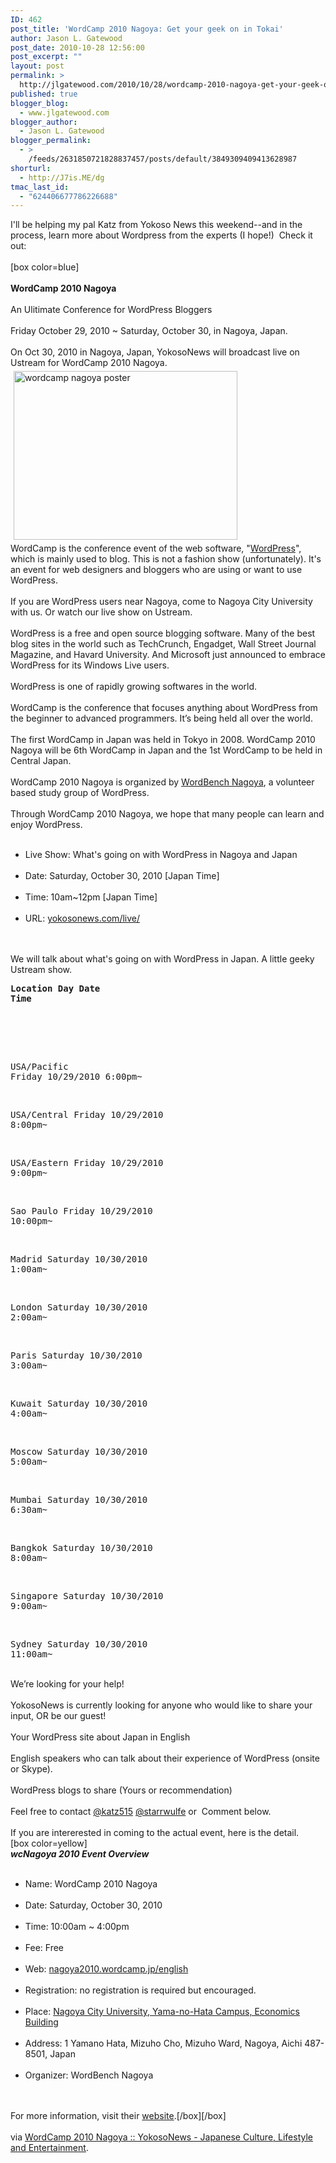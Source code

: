 ```yaml
---
ID: 462
post_title: 'WordCamp 2010 Nagoya: Get your geek on in Tokai'
author: Jason L. Gatewood
post_date: 2010-10-28 12:56:00
post_excerpt: ""
layout: post
permalink: >
  http://jlgatewood.com/2010/10/28/wordcamp-2010-nagoya-get-your-geek-on-in-tokai/
published: true
blogger_blog:
  - www.jlgatewood.com
blogger_author:
  - Jason L. Gatewood
blogger_permalink:
  - >
    /feeds/2631850721828837457/posts/default/3849309409413628987
shorturl:
  - http://J7is.ME/dg
tmac_last_id:
  - "624406677786226688"
---
```

I'll be helping my pal Katz from Yokoso News this weekend--and in the process, learn more about Wordpress from the experts (I hope!)  Check it out:<br /><br />[box color=blue]<br /><br /><strong>WordCamp 2010 Nagoya</strong><br /><br />An Ulitimate Conference for WordPress Bloggers<br /><br />Friday October 29, 2010 ~ Saturday, October 30, in Nagoya, Japan.<br /><br />On Oct 30, 2010 in Nagoya, Japan, YokosoNews will broadcast live on Ustream for WordCamp 2010 Nagoya.<br /><img class="alignleft" style="margin: 5px;" title="wordcamp nagoya poster" src="http://www.jlgatewood.com/wp-content/uploads/2010/10/20101023-01.wcNagoya.jpg" alt="wordcamp nagoya poster" width="358" height="270" /><br />WordCamp is the conference event of the web software, "<a href="http://www.crunchbase.com/product/wordpress">WordPress</a>", which is mainly used to blog. This is not a fashion show (unfortunately). It's an event for web designers and bloggers who are using or want to use WordPress.<br /><br />If you are WordPress users near Nagoya, come to Nagoya City University with us. Or watch our live show on Ustream.<br /><br />WordPress is a free and open source blogging software. Many of the best blog sites in the world such as TechCrunch, Engadget, Wall Street Journal Magazine, and Havard University. And Microsoft just announced to embrace WordPress for its Windows Live users.<br /><br />WordPress is one of rapidly growing softwares in the world.<br /><br />WordCamp is the conference that focuses anything about WordPress from the beginner to advanced programmers. It’s being held all over the world.<br /><br />The first WordCamp in Japan was held in Tokyo in 2008. WordCamp 2010 Nagoya will be 6th WordCamp in Japan and the 1st WordCamp to be held in Central Japan.<br /><br />WordCamp 2010 Nagoya is organized by <a href="http://twitter.com/wcnagoya">WordBench Nagoya</a>, a volunteer based study group of WordPress.<br /><br />Through WordCamp 2010 Nagoya, we hope that many people can learn and enjoy WordPress.<br /><ul><br />	<li>Live Show: What's going on with WordPress in Nagoya and Japan</li><br />	<li>Date: Saturday, October 30, 2010 [Japan Time]</li><br />	<li>Time: 10am~12pm [Japan Time]</li><br />	<li>URL: <a href="http://yokosonews.com/live/" target="_blank">yokosonews.com/live/</a></li><br /></ul><br />We will talk about what's going on with WordPress in Japan. A little geeky Ustream show.<br /><pre><strong>Location	Day	         Date	       Time</strong></pre><br /><p style="text-align: center;"></p><br /><br /><pre>USA/Pacific	Friday	        10/29/2010	6:00pm~</pre><br /><pre>USA/Central	Friday	        10/29/2010	8:00pm~</pre><br /><pre>USA/Eastern	Friday    	10/29/2010	9:00pm~</pre><br /><pre>Sao Paulo	Friday	        10/29/2010	10:00pm~</pre><br /><pre>Madrid   	Saturday	10/30/2010	1:00am~</pre><br /><pre>London	        Saturday	10/30/2010	2:00am~</pre><br /><pre>Paris	        Saturday	10/30/2010	3:00am~</pre><br /><pre>Kuwait  	Saturday	10/30/2010	4:00am~</pre><br /><pre>Moscow  	Saturday	10/30/2010	5:00am~</pre><br /><pre>Mumbai  	Saturday	10/30/2010	6:30am~</pre><br /><pre>Bangkok 	Saturday	10/30/2010	8:00am~</pre><br /><pre>Singapore	Saturday	10/30/2010	9:00am~</pre><br /><pre>Sydney  	Saturday	10/30/2010	11:00am~</pre><br />We’re looking for your help!<br /><br />YokosoNews is currently looking for anyone who would like to share your input, OR be our guest!<br /><br />Your WordPress site about Japan in English<br /><br />English speakers who can talk about their experience of WordPress (onsite or Skype).<br /><br />WordPress blogs to share (Yours or recommendation)<br /><br />Feel free to contact <a href="http://twitter.com/katz515">@katz515</a> <a href="http://twitter.com/starrwulfe">@starrwulfe</a> or  Comment below.<br /><br />If you are intererested in coming to the actual event, here is the detail.<br />[box color=yellow]<br /><strong><em>wcNagoya 2010 Event Overview</em></strong><br /><ul><br />	<li>Name: WordCamp 2010 Nagoya</li><br />	<li>Date: Saturday, October 30, 2010</li><br />	<li>Time: 10:00am ~ 4:00pm</li><br />	<li>Fee: Free</li><br />	<li>Web: <a href="http://nagoya2010.wordcamp.jp/english" target="_blank">nagoya2010.wordcamp.jp/english</a></li><br />	<li>Registration: no registration is required but encouraged.</li><br />	<li>Place: <a href="http://maps.google.com/maps?om=0&iwloc=addr&f=q&ll=35.1563605%2C136.9651046&hl=en&z=16&ie=UTF8">Nagoya City University, Yama-no-Hata Campus, Economics Building</a></li><br />	<li>Address: 1 Yamano Hata, Mizuho Cho, Mizuho Ward, Nagoya, Aichi 487-8501, Japan</li><br />	<li>Organizer: WordBench Nagoya</li><br /></ul><br />For more information, visit their <a href="http://nagoya2010.wordcamp.jp/english" target="_blank">website</a>.[/box][/box]<br /><br />via <a href="http://yokosonews.com/matsuri/wcnagoya2010/" target="_blank">WordCamp 2010 Nagoya :: YokosoNews - Japanese Culture, Lifestyle and Entertainment</a>.